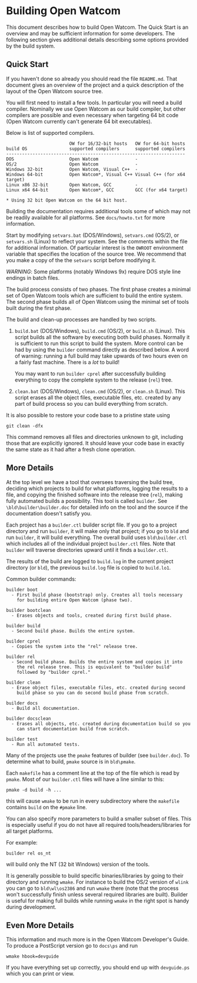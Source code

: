 
Building Open Watcom
====================

This document describes how to build Open Watcom. The Quick Start is an
overview and may be sufficient information for some developers. The
following section gives additional details describing some options
provided by the build system.

Quick Start
-----------

If you haven't done so already you should read the file `README.md`. That
document gives an overview of the project and a quick description of the
layout of the Open Watcom source tree.

You will first need to install a few tools. In particular you will need a
build compiler. Nominally we use Open Watcom as our build compiler, but
other compilers are possible and even necessary when targeting 64 bit
code (Open Watcom currently can't generate 64 bit executables).

Below is list of supported compilers.

                            OW for 16/32-bit hosts   OW for 64-bit hosts
    build OS                supported compilers      supported compilers
    --------------------------------------------------------------------
    DOS                     Open Watcom              -
    OS/2                    Open Watcom              -
    Windows 32-bit          Open Watcom, Visual C++  -
    Windows 64-bit          Open Watcom*, Visual C++ Visual C++ (for x64 target)
    Linux x86 32-bit        Open Watcom, GCC         -
    Linux x64 64-bit        Open Watcom*, GCC        GCC (for x64 target)

    * Using 32 bit Open Watcom on the 64 bit host.

Building the documentation requires additional tools some of which may not
be readily available for all platforms. See `docs/howto.txt` for more
information.

Start by modifying `setvars.bat` (DOS/Windows), `setvars.cmd` (OS/2), or
`setvars.sh` (Linux) to reflect your system. See the comments within the
file for additional information. Of particular interest is the `OWROOT`
environment variable that specifies the location of the source tree. We
recommend that you make a copy of the the `setvars` script before
modifying it.

*WARNING*: Some platforms (notably Windows 9x) require DOS style line
endings in batch files.

The build process consists of two phases. The first phase creates a
minimal set of Open Watcom tools which are sufficient to build the entire
system. The second phase builds all of Open Watcom using the minimal set
of tools built during the first phase.

The build and clean-up processes are handled by two scripts.

1. `build.bat` (DOS/Windows), `build.cmd` (OS/2), or `build.sh` (Linux).
    This script builds all the software by executing both build phases.
    Normally it is sufficient to run this script to build the system. More
    control can be had by using the `builder` command directly as
    described below. A word of warning: running a full build may take
    upwards of two hours even on a fairly fast machine. There is a *lot*
    to build!

    You may want to run `builder cprel` after successfully building
    everything to copy the complete system to the release (`rel`) tree.

2. `clean.bat` (DOS/Windows), `clean.cmd` (OS/2), or `clean.sh` (Linux).
    This script erases all the object files, executable files, etc.
    created by any part of build process so you can build everything from
    scratch.

It is also possible to restore your code base to a pristine state using

    git clean -dfx

This command removes all files and directories unknown to git, including
those that are explicitly ignored. It should leave your code base in
exactly the same state as it had after a fresh clone operation.

More Details
------------

At the top level we have a tool that oversees traversing the build tree,
deciding which projects to build for what platforms, logging the results
to a file, and copying the finished software into the release tree
(`rel`), making fully automated builds a possibility. This tool is called
`builder`. See `\bld\builder\builder.doc` for detailed info on the tool
and the source if the documentation doesn't satisfy you.

Each project has a `builder.ctl` builder script file. If you go to a
project directory and run `builder`, it will make only that project; if
you go to `bld` and run `builder`, it will build everything. The overall
build uses `bld\builder.ctl` which includes all of the individual project
`builder.ctl` files. Note that `builder` will traverse directories upward
until it finds a `builder.ctl`.

The results of the build are logged to `build.log` in the current project
directory (or `bld`), the previous `build.log` file is copied to
`build.lo1`.

Common builder commands:

    builder boot
      - First build phase (bootstrap) only. Creates all tools necessary
        for building entire Open Watcom (phase two).

    builder bootclean
      - Erases objects and tools, created during first build phase.

    builder build
      - Second build phase. Builds the entire system.

    builder cprel
      - Copies the system into the "rel" release tree.

    builder rel
      - Second build phase. Builds the entire system and copies it into
        the rel release tree. This is equivalent to "builder build"
        followed by "builder cprel."

    builder clean
      - Erase object files, executable files, etc. created during second
        build phase so you can do second build phase from scratch.

    builder docs
      - Build all documentation.

    builder docsclean
      - Erases all objects, etc. created during documentation build so you
        can start documentation build from scratch.

    builder test
      - Run all automated tests.

Many of the projects use the `pmake` features of builder (see
`builder.doc`). To determine what to build, `pmake` source is in
`bld\pmake`.

Each `makefile` has a comment line at the top of the file which is read by
`pmake`. Most of our `builder.ctl` files will have a line similar to this:

    pmake -d build -h ...

this will cause `wmake` to be run in every subdirectory where the
`makefile` contains `build` on the `#pmake` line.

You can also specify more parameters to build a smaller subset of files.
This is especially useful if you do not have all required
tools/headers/libraries for all target platforms.

For example:

    builder rel os_nt

will build only the NT (32 bit Windows) version of the tools.

It is generally possible to build specific binaries/libraries by going to
their directory and running `wmake`. For instance to build the OS/2
version of `wlink` you can go to `bld\wl\os2386` and run `wmake` there
(note that the process won't successfully finish unless several required
libraries are built). Builder is useful for making full builds while
running `wmake` in the right spot is handy during development.

Even More Details
-----------------

This information and much more is in the Open Watcom Developer's Guide. To
produce a PostScript version go to `docs\ps` and run

    wmake hbook=devguide

If you have everything set up correctly, you should end up with
`devguide.ps` which you can print or view.

